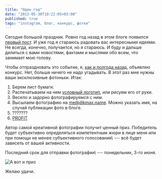 ```yaml
---
title: "Один год"
date: "2013-05-30T10:22:05+03:00"
published: true
tags: "instagram, блог, конкурс, фотки"
---
```


Сегодня большой праздник. Ровно год назад в этом блоге появился [первый пост](/post/first/). И уже год
я стараюсь радовать вас интересными идеями. Не всегда, конечно, получается, но я стараюсь. И буду и дальше делиться
с вами новостями, фактами и мыслями обо всем, что занимает мою голову.

Чтобы отпраздновать это событие, я, [как и полгода назад](/post/sixmonths/), объявляю конкурс. Нет, больше ничего
не надо угадывать. В этот раз мне нужны ваши эксклюзивные фотоньки. Итак:

1. Берем лист бумаги.
2. Распечатываем на нем
  [условный логотип](/media/logo.pdf), или
  рисуем его от руки.
3. Весело и задорно фотографируемся с ним.
4. Высылаем фотографию на [me@dikmax.name](mailto:me@dikmax.name). Можно указать имя, на случай публикации фото в блоге.
5. ???????   
6. [PROFIT](http://lurkmore.to/Profit)

Автор самой креативной фотографии получит ценный приз. Победитель будет субъективно определяться компетентным жюри
в лице меня или при помощи не менее субъективного голосования\ --- всё будет зависеть от вашей активности.

Последний срок для отправки фотографии\ --- понедельник, 3-го июня.

![А вот и приз](/images/photos/kahlua-prize.jpg)

Желаю удачи.
